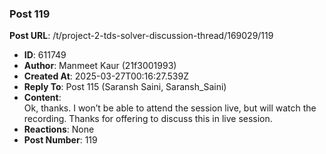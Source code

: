### Post 119
**Post URL**: /t/project-2-tds-solver-discussion-thread/169029/119
- **ID**: 611749
- **Author**: Manmeet Kaur (21f3001993)
- **Created At**: 2025-03-27T00:16:27.539Z
- **Reply To**: Post 115 (Saransh Saini, Saransh_Saini)
- **Content**:  
  Ok, thanks. I won’t be able to attend the session live, but will watch the recording. Thanks for offering to discuss this in live session.
- **Reactions**: None
- **Post Number**: 119

